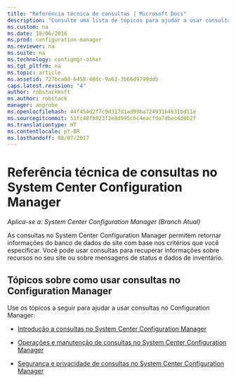 ```yaml
---
title: "Referência técnica de consultas | Microsoft Docs"
description: "Consulte uma lista de tópicos para ajudar a usar consultas para recuperar informações sobre os recursos do seu site."
ms.custom: na
ms.date: 10/06/2016
ms.prod: configuration-manager
ms.reviewer: na
ms.suite: na
ms.technology: configmgr-other
ms.tgt_pltfrm: na
ms.topic: article
ms.assetid: 727bca0d-6458-48dc-9a63-3b66d9799ddb
caps.latest.revision: "4"
author: robstackmsft
ms.author: robstack
manager: angrobe
ms.openlocfilehash: 44f454d2f7c9d317d1ad99ba724931b4631bd11e
ms.sourcegitcommit: 51fc48fb023f1e8d995c6c4eacfda7dbec4d0b2f
ms.translationtype: HT
ms.contentlocale: pt-BR
ms.lasthandoff: 08/07/2017
---
```

# <a name="queries-technical-reference-for-system-center-configuration-manager"></a>Referência técnica de consultas no System Center Configuration Manager

*Aplica-se a: System Center Configuration Manager (Branch Atual)*

As consultas no System Center Configuration Manager permitem retornar informações do banco de dados do site com base nos critérios que você especificar. Você pode usar consultas para recuperar informações sobre recursos no seu site ou sobre mensagens de status e dados de inventário.  

## <a name="topics-about-using-queries-in-configuration-manager"></a>Tópicos sobre como usar consultas no Configuration Manager  
 Use os tópicos a seguir para ajudar a usar consultas no Configuration Manager:  

-   [Introdução a consultas no System Center Configuration Manager](../../../core/servers/manage/introduction-to-queries.md)  

-   [Operações e manutenção de consultas no System Center Configuration Manager](../../../core/servers/manage/operations-and-maintenance-for-queries.md)  

-   [Segurança e privacidade de consultas no System Center Configuration Manager](../../../core/servers/manage/security-and-privacy-for-queries.md)  
